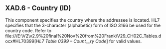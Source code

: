 ## XAD.6 - Country (ID)

This component specifies the country where the addressee is located. HL7 specifies that the 3-character (alphabetic) form of ISO 3166 be used for the country code. Refer to file:///E:\V2\v2.9%20final%20Nov%20from%20Frank\V29_CH02C_Tables.docx#HL70399[_HL7 Table_ _0399 – Count__ry Code_] for valid values.
